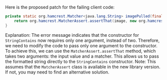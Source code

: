 Here is the proposed patch for the failing client code:
```java
private static org.hamcrest.Matcher<java.lang.String> imagePulled(final java.lang.String image) {
    return org.hamcrest.MatcherAssert.assertThat(image, new org.hamcrest.core.StringContains(java.lang.String.format("Status: Downloaded newer image for %s", image)));
}
```
Explanation:
The error message indicates that the constructor for `StringContains` now requires only one argument, instead of two. Therefore, we need to modify the code to pass only one argument to the constructor.
To achieve this, we can use the `MatcherAssert.assertThat` method, which takes two arguments: the input value and a matcher. This allows us to pass the formatted string directly to the `StringContains` constructor.
Note: This assumes that the `MatcherAssert` class is available in the new library version. If not, you may need to find an alternative solution.